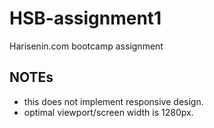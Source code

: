 # HSB-assignment1
 Harisenin.com bootcamp assignment

## NOTEs

- this does not implement responsive design.
- optimal viewport/screen width is 1280px.